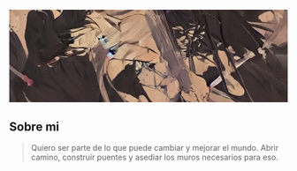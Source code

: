 ![Header](images/bk.webp)

## Sobre mi

> Quiero ser parte de lo que puede cambiar y mejorar el mundo. Abrir camino, construir puentes y asediar los muros necesarios para eso.